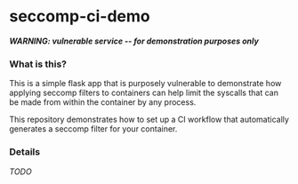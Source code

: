 # seccomp-ci-demo
***WARNING: vulnerable service -- for demonstration purposes only***

### What is this?
This is a simple flask app that is purposely vulnerable to demonstrate how applying seccomp filters to containers can help limit the syscalls that can be made from within the container by any process.

This repository demonstrates how to set up a CI workflow that automatically generates a seccomp filter for your container.

### Details
*TODO*
